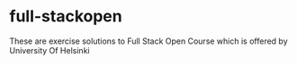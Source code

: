 # full-stackopen
These are exercise solutions to Full Stack Open Course which is offered by University Of Helsinki
